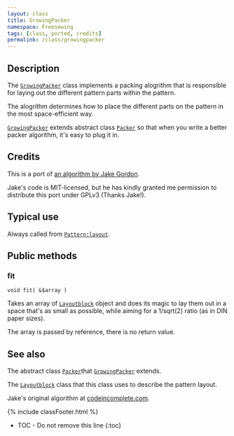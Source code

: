 ```yaml
---
layout: class
title: GrowingPacker
namespace: Freesewing
tags: [class, ported, credits]
permalink: /class/growingpacker
---
```

## Description 

The [`GrowingPacker`](growingpacker) class implements a packing
alogrithm that is responsible for laying out the different 
pattern parts within the pattern.

The alogrithm determines how to place the different parts on
the pattern in the most space-efficient way.

[`GrowingPacker`](growingpacker) extends abstract class [`Packer`](packer)
so that when you write a better packer algorithm, it's easy to plug it in.

## Credits

This is a port of [an algorithm by Jake Gordon](http://codeincomplete.com/posts/bin-packing/).

Jake's code is MIT-licensed, but he has kindly granted me
permission to distribute this port under GPLv3 (Thanks Jake!).


## Typical use

Always called from [`Pattern:layout`](/class/patterns/pattern#layout).


## Public methods

### fit

```php?start_inline=1
void fit( &$array )
```
Takes an array of [`Layoutblock`](layoutblock) object and does its
magic to lay them out in a space that's as small as possible, while
aiming for a  1/sqrt(2) ratio (as in DIN paper sizes).

The array is passed by reference, there is no return value.


## See also

The abstract class [`Packer`](packer)that [`GrowingPacker`](growingpacker)
extends.

The [`Layoutblock`](layoutblock) class that this class uses to describe 
the pattern layout.

Jake's original algorithm at [codeincomplete.com](http://codeincomplete.com/posts/bin-packing/).

{% include classFooter.html %}
* TOC - Do not remove this line
{:toc}

